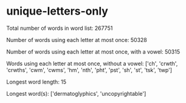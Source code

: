 # unique-letters-only

Total number of words in word list: 267751

Number of words using each letter at most once: 50328

Number of words using each letter at most once, with a vowel: 50315

Words using each letter at most once, without a vowel: ['ch', 'crwth', 'crwths', 'cwm', 'cwms', 'hm', 'nth', 'pht', 'pst', 'sh', 'st', 'tsk', 'twp']

Longest word length: 15

Longest word(s): ['dermatoglyphics', 'uncopyrightable']
